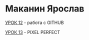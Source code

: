 # Маканин Ярослав 

[УРОК 12](phobosguy.github.io/lesson12/index.html "") - работа с GITHUB

[УРОК 13](phobosguy.github.io/lesson13/index.html "") - PIXEL PERFECT
